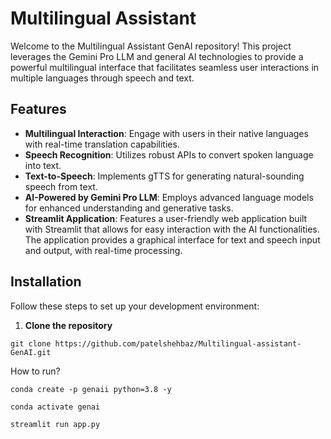 # Multilingual Assistant

Welcome to the Multilingual Assistant GenAI repository! This project leverages the Gemini Pro LLM and general AI technologies to provide a powerful multilingual interface that facilitates seamless user interactions in multiple languages through speech and text.

## Features

- **Multilingual Interaction**: Engage with users in their native languages with real-time translation capabilities.
- **Speech Recognition**: Utilizes robust APIs to convert spoken language into text.
- **Text-to-Speech**: Implements gTTS for generating natural-sounding speech from text.
- **AI-Powered by Gemini Pro LLM**: Employs advanced language models for enhanced understanding and generative tasks.
- **Streamlit Application**: Features a user-friendly web application built with Streamlit that allows for easy interaction with the AI functionalities. The application provides a graphical interface for text and speech input and output, with real-time processing.

## Installation

Follow these steps to set up your development environment:

1. **Clone the repository**

```
git clone https://github.com/patelshehbaz/Multilingual-assistant-GenAI.git
```

How to run?

```
conda create -p genaii python=3.8 -y
```

```
conda activate genai
```

```
streamlit run app.py
```
